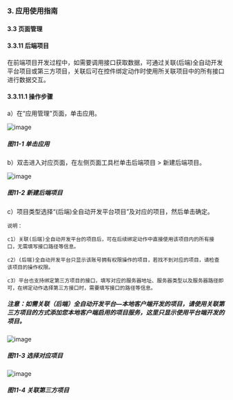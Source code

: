 ### 3. 应用使用指南

#### 3.3 页面管理

#### 3.3.11 后端项目

在前端项目开发过程中，如需要调用接口获取数据，可通过关联(后端)全自动开发平台项目或第三方项目，关联后可在控件绑定动作时使用所关联项目中的所有接口进行数据交互。

#### 3.3.11.1 操作步骤

a）在“应用管理"页面，单击应用。

![image](https://user-images.githubusercontent.com/79617492/215441184-0dcea670-aa37-4c1e-8988-57487cd1aa35.png)

##### 图11-1 单击应用

b）双击进入对应页面，在左侧页面工具栏单击后端项目 > 新建后端项目。

![image](https://user-images.githubusercontent.com/79617492/215441212-fbee6a8a-80c0-47ff-bd5d-1f7888b47aa8.png)

##### 图11-2 新建后端项目

c）项目类型选择“(后端)全自动开发平台项目”及对应的项目，然后单击确定。

```
说明：

c1）关联(后端)全自动开发平台的项目后，可在后续绑定动作中直接使用该项目内的所有接口，无需填写接口路径等信息。

c2）(后端)全自动开发平台只显示该账号拥有权限操作的项目，若找不到对应的项目，请检查该项目的操作权限。

c3）平台也支持绑定第三方项目的接口，填写对应的服务器地址、服务器类型以及服务器路径即可，在绑定动作选择第三方接口时，需要填写接口的路径等信息。
```

##### 注意：如需关联（后端）全自动开发平台—本地客户端开发的项目，请使用关联第三方项目的方式添加您本地客户端启用的项目服务，这里只显示使用平台端开发的项目。

![image](https://user-images.githubusercontent.com/79617492/215441243-f35907c2-1870-4193-bdeb-d5c326fed0e3.png)

##### 图11-3 选择对应项目

![image](https://user-images.githubusercontent.com/79617492/215441259-51657ba3-3c92-4fa5-8ef5-18b2a9c8e857.png)

##### 图11-4 关联第三方项目
